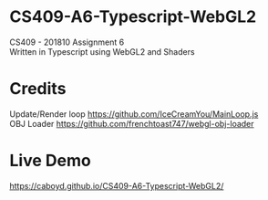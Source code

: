 # CS409-A6-Typescript-WebGL2
CS409 - 201810 Assignment 6  
Written in Typescript using WebGL2 and Shaders

# Credits
Update/Render loop https://github.com/IceCreamYou/MainLoop.js  
OBJ Loader https://github.com/frenchtoast747/webgl-obj-loader

# Live Demo
https://caboyd.github.io/CS409-A6-Typescript-WebGL2/
